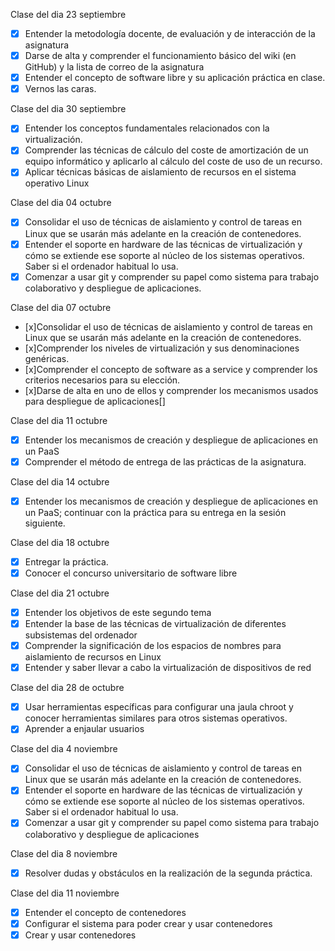 Clase del dia 23 septiembre

- [x] Entender la metodología docente, de evaluación y de interacción de la asignatura
- [x] Darse de alta y comprender el funcionamiento básico del wiki (en GitHub) y la lista de correo de la asignatura
- [x] Entender el concepto de software libre y su aplicación práctica en clase.
- [x] Vernos las caras.

Clase del dia 30 septiembre

- [x] Entender los conceptos fundamentales relacionados con la virtualización.
- [x] Comprender las técnicas de cálculo del coste de amortización de un equipo informático y aplicarlo al cálculo del coste de uso de un recurso.
- [x] Aplicar técnicas básicas de aislamiento de recursos en el sistema operativo Linux

Clase del dia 04 octubre

- [x] Consolidar el uso de técnicas de aislamiento y control de tareas en Linux que se usarán más adelante en la creación de contenedores.
- [x] Entender el soporte en hardware de las técnicas de virtualización y cómo se extiende ese soporte al núcleo de los sistemas operativos. Saber si el ordenador habitual lo usa.
- [x] Comenzar a usar git y comprender su papel como sistema para trabajo colaborativo y despliegue de aplicaciones.

Clase del dia 07 octubre

- [x]Consolidar el uso de técnicas de aislamiento y control de tareas en Linux que se usarán más adelante en la creación de contenedores.
- [x]Comprender los niveles de virtualización y sus denominaciones genéricas.
- [x]Comprender el concepto de software as a service y comprender los criterios necesarios para su elección.
- [x]Darse de alta en uno de ellos y comprender los mecanismos usados para despliegue de aplicaciones[]

Clase del dia 11 octubre

- [x] Entender los mecanismos de creación y despliegue de aplicaciones en un PaaS
- [x] Comprender el método de entrega de las prácticas de la asignatura.

Clase del dia 14 octubre

- [x] Entender los mecanismos de creación y despliegue de aplicaciones en un PaaS; continuar con la práctica para su entrega en la sesión siguiente.

Clase del dia 18 octubre

- [x] Entregar la práctica.
- [x] Conocer el concurso universitario de software libre

Clase del dia 21 octubre

- [x] Entender los objetivos de este segundo tema
- [x] Entender la base de las técnicas de virtualización de diferentes subsistemas del ordenador
- [x] Comprender la significación de los espacios de nombres para aislamiento de recursos en Linux
- [x] Entender y saber llevar a cabo la virtualización de dispositivos de red 

Clase del dia 28 de octubre

- [x] Usar herramientas específicas para configurar una jaula chroot y conocer herramientas similares para otros sistemas operativos.
- [x] Aprender a enjaular usuarios

Clase del dia 4 noviembre

- [x] Consolidar el uso de técnicas de aislamiento y control de tareas en Linux que se usarán más adelante en la creación de contenedores.
- [x] Entender el soporte en hardware de las técnicas de virtualización y cómo se extiende ese soporte al núcleo de los sistemas operativos. Saber si el ordenador habitual lo usa.
- [x] Comenzar a usar git y comprender su papel como sistema para trabajo colaborativo y despliegue de aplicaciones

Clase del dia 8 noviembre

- [x] Resolver dudas y obstáculos en la realización de la segunda práctica.

Clase del dia 11 noviembre

- [x] Entender el concepto de contenedores
- [x] Configurar el sistema para poder crear y usar contenedores
- [x] Crear y usar contenedores
